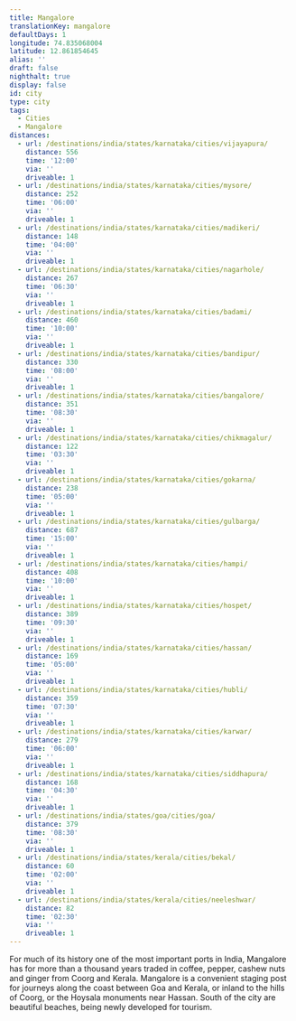 ```yaml
---
title: Mangalore
translationKey: mangalore
defaultDays: 1
longitude: 74.835068004
latitude: 12.861854645
alias: ''
draft: false
nighthalt: true
display: false
id: city
type: city
tags:
  - Cities
  - Mangalore
distances:
  - url: /destinations/india/states/karnataka/cities/vijayapura/
    distance: 556
    time: '12:00'
    via: ''
    driveable: 1
  - url: /destinations/india/states/karnataka/cities/mysore/
    distance: 252
    time: '06:00'
    via: ''
    driveable: 1
  - url: /destinations/india/states/karnataka/cities/madikeri/
    distance: 148
    time: '04:00'
    via: ''
    driveable: 1
  - url: /destinations/india/states/karnataka/cities/nagarhole/
    distance: 267
    time: '06:30'
    via: ''
    driveable: 1
  - url: /destinations/india/states/karnataka/cities/badami/
    distance: 460
    time: '10:00'
    via: ''
    driveable: 1
  - url: /destinations/india/states/karnataka/cities/bandipur/
    distance: 330
    time: '08:00'
    via: ''
    driveable: 1
  - url: /destinations/india/states/karnataka/cities/bangalore/
    distance: 351
    time: '08:30'
    via: ''
    driveable: 1
  - url: /destinations/india/states/karnataka/cities/chikmagalur/
    distance: 122
    time: '03:30'
    via: ''
    driveable: 1
  - url: /destinations/india/states/karnataka/cities/gokarna/
    distance: 238
    time: '05:00'
    via: ''
    driveable: 1
  - url: /destinations/india/states/karnataka/cities/gulbarga/
    distance: 687
    time: '15:00'
    via: ''
    driveable: 1
  - url: /destinations/india/states/karnataka/cities/hampi/
    distance: 408
    time: '10:00'
    via: ''
    driveable: 1
  - url: /destinations/india/states/karnataka/cities/hospet/
    distance: 389
    time: '09:30'
    via: ''
    driveable: 1
  - url: /destinations/india/states/karnataka/cities/hassan/
    distance: 169
    time: '05:00'
    via: ''
    driveable: 1
  - url: /destinations/india/states/karnataka/cities/hubli/
    distance: 359
    time: '07:30'
    via: ''
    driveable: 1
  - url: /destinations/india/states/karnataka/cities/karwar/
    distance: 279
    time: '06:00'
    via: ''
    driveable: 1
  - url: /destinations/india/states/karnataka/cities/siddhapura/
    distance: 168
    time: '04:30'
    via: ''
    driveable: 1
  - url: /destinations/india/states/goa/cities/goa/
    distance: 379
    time: '08:30'
    via: ''
    driveable: 1
  - url: /destinations/india/states/kerala/cities/bekal/
    distance: 60
    time: '02:00'
    via: ''
    driveable: 1
  - url: /destinations/india/states/kerala/cities/neeleshwar/
    distance: 82
    time: '02:30'
    via: ''
    driveable: 1
---
```






































































































































For much of its history one of the most important ports in India, Mangalore has for more than a thousand years traded in coffee, pepper, cashew nuts and ginger from Coorg and Kerala. Mangalore is a convenient staging post for journeys along the coast between Goa and Kerala, or inland to the hills of Coorg, or the Hoysala monuments near Hassan. South of the city are beautiful beaches, being newly developed for tourism.